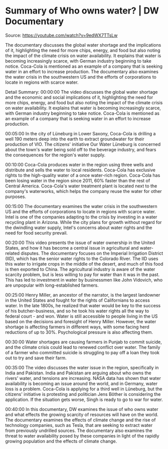 # Summary of Who owns water? | DW Documentary

Source: https://youtube.com/watch?v=9edWX7TTsLw

The documentary discusses the global water shortage and the implications of it, highlighting the need for more chips, energy, and food but also noting the impact of the climate crisis on water availability. It explains that water is becoming increasingly scarce, with German industry beginning to take notice. Coca-Cola is mentioned as an example of a company that is seeking water in an effort to increase production. The documentary also examines the water crisis in the southwestern US and the efforts of corporations to locate in regions with scarce water.

Detail Summary: 
00:00:00
The video discusses the global water shortage and the economic and social implications of it, highlighting the need for more chips, energy, and food but also noting the impact of the climate crisis on water availability. It explains that water is becoming increasingly scarce, with German industry beginning to take notice. Coca-Cola is mentioned as an example of a company that is seeking water in an effort to increase production.

00:05:00
In the city of Lüneburg in Lower Saxony, Coca-Cola is drilling a well 190 meters deep into the earth to extract groundwater for their production of VIO. The citizens' initiative Our Water Lüneburg is concerned about the town's water being sold off to the beverage industry, and fears the consequences for the region's water supply.

00:10:00
Coca-Cola produces water in the region using three wells and distribute and sells the water to local residents. Coca-Cola has exclusive rights to the high-quality water of a once water-rich region. Coca-Cola has been losing water in the region since 2011, 60% faster than the rest of Central America. Coca-Cola's water treatment plant is located next to the company's waterworks, which helps the company reuse the water for other purposes.

00:15:00
The documentary examines the water crisis in the southwestern US and the efforts of corporations to locate in regions with scarce water. Intel is one of the companies adapting to the crisis by investing in a water recycling plant in Arizona. While the city plans for growth without regard for the dwindling water supply, Intel's concerns about water rights and the need for food security prevail.

00:20:00
This video presents the issue of water ownership in the United States, and how it has become a central issue in agricultural and water-related disputes. The documentary focuses on the Imperial Irrigation District (IID), which has the senior water rights to the Colorado River. The IID uses this water to irrigate crops in the middle of the desert, and much of this food is then exported to China. The agricultural industry is aware of the water scarcity problem, but is less willing to pay for water than it was in the past. This has led to investment in water by businessmen like John Vidovich, who are unpopular with long-established farmers.

00:25:00
Henry Miller, an ancestor of the narrator, is the largest landowner in the United States and fought for the rights of Californians to access water. In the late 1800s, he realized that water would be key to the success of his butcher-business, and so he took his water rights all the way to federal court - and won. Water is still accessible to people living in the US based on the decisions and foresight of Henry Miller. However, the water shortage is affecting farmers in different ways, with some facing herd reductions of up to 30%. Psychological pressure is also affecting them.

00:30:00
Water shortages are causing farmers in Punjab to commit suicide, and the climate crisis could lead to renewed conflict over water. The family of a farmer who committed suicide is struggling to pay off a loan they took out to try and save their farm.

00:35:00
The video discusses the water issue in the region, specifically in India and Pakistan. India and Pakistan are arguing about who owns the rivers' water, and tensions are increasing. NASA data has shown that water availability is becoming an issue around the world, and in Germany, water loss is a problem. Coca-Cola is applying for a third well in Lüneburg, but the citizens' initiative is protesting and politician Jens Böther is considering the application. If the situation gets worse, Singh is ready to go to war for water.

00:40:00
In this documentary, DW examines the issue of who owns water and what effects the growing scarcity of resources will have on the world. The documentary examines the effects of climate change and the rise of technology companies, such as Tesla, that are seeking to extract water from previously undrilled sources. The documentary also examines the threat to water availability posed by these companies in light of the rapidly growing population and the effects of climate change.

